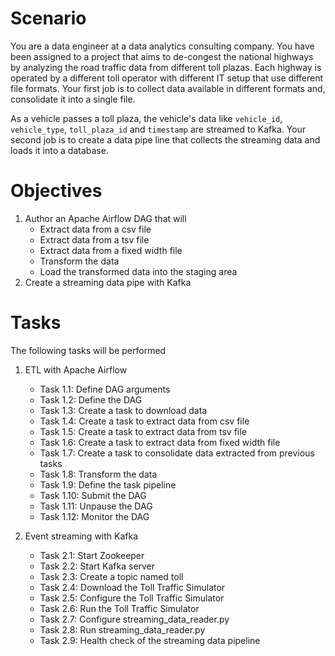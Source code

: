 # Scenario
You are a data engineer at a data analytics consulting company. You have been assigned to a project that aims to de-congest the national highways by analyzing the road traffic data from different toll plazas. Each highway is operated by a different toll operator with different IT setup that use different file formats. Your first job is to collect data available in different formats and, consolidate it into a single file.

As a vehicle passes a toll plaza, the vehicle's data like `vehicle_id`, `vehicle_type`, `toll_plaza_id` and `timestamp` are streamed to Kafka. Your second job is to create a data pipe line that collects the streaming data and loads it into a database.

# Objectives
1. Author an Apache Airflow DAG that will
   - Extract data from a csv file
   - Extract data from a tsv file
   - Extract data from a fixed width file
   - Transform the data
   - Load the transformed data into the staging area
2. Create a streaming data pipe with Kafka

# Tasks
The following tasks will be performed
1. ETL with Apache Airflow
   - Task 1.1: Define DAG arguments
   - Task 1.2: Define the DAG
   - Task 1.3: Create a task to download data
   - Task 1.4: Create a task to extract data from csv file
   - Task 1.5: Create a task to extract data from tsv file
   - Task 1.6: Create a task to extract data from fixed width file
   - Task 1.7: Create a task to consolidate data extracted from previous tasks
   - Task 1.8: Transform the data
   - Task 1.9: Define the task pipeline
   - Task 1.10: Submit the DAG
   - Task 1.11: Unpause the DAG
   - Task 1.12: Monitor the DAG

2. Event streaming with Kafka
   - Task 2.1: Start Zookeeper
   - Task 2.2: Start Kafka server
   - Task 2.3: Create a topic named toll
   - Task 2.4: Download the Toll Traffic Simulator
   - Task 2.5: Configure the Toll Traffic Simulator
   - Task 2.6: Run the Toll Traffic Simulator
   - Task 2.7: Configure streaming_data_reader.py
   - Task 2.8: Run streaming_data_reader.py
   - Task 2.9: Health check of the streaming data pipeline
